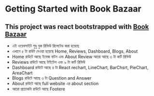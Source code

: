 # Getting Started with Book Bazaar

 ## This project was react bootstrapped with [Book Bazaar](https://github.com/facebook/create-react-app)

- এই ওয়েবসাইট শুধু বুক রিভিউ রিলেটেড করা হয়েছে
- এখানে ৫ টা রাউট দেওয়া হয়েছে Home, Reviews, Dashboard, Blogs, About
- Home রাউটে আছে ইমেজ বাটন এবং About Review আরো আছে ৩ টা কার্ট রিভিউ 
- Reviews রাউটে আছে টাইটেল এবং ৯ টা কার্ট রিভিউ 
- Dashboard রাউটে আছে ৪ টা React rechart,  LineChart, BarChsrt, PieChart, AreaChart 
- Blogs রাউটে আছে ৩ টা Question and Answer 
- About রাউটে আছে full website এর about section 
- আরো প্রত্যাকটা রাউটে আছে Footere